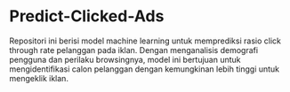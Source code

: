 # Predict-Clicked-Ads
Repositori ini berisi model machine learning untuk memprediksi rasio click through rate pelanggan pada iklan. Dengan menganalisis demografi pengguna dan perilaku browsingnya, model ini bertujuan untuk mengidentifikasi calon pelanggan dengan kemungkinan lebih tinggi untuk mengeklik iklan.
